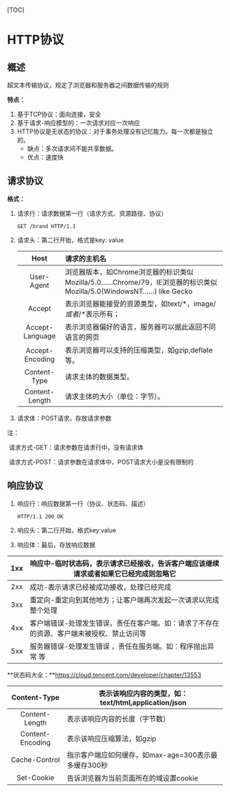 [TOC]

# HTTP协议

## 概述

超文本传输协议，规定了浏览器和服务器之间数据传输的规则

**特点：**

1. 基于TCP协议：面向连接，安全
2. 基于请求-响应模型的：一次请求对应一次响应
3. HTTP协议是无状态的协议：对于事务处理没有记忆能力。每一次都是独立的。
   - 缺点：多次请求间不能共享数据。
   - 优点：速度快

## 请求协议

**格式：**

1. 请求行：请求数据第一行（请求方式、资源路径、协议）

   ```
   GET /brand HTTP/1.1
   ```

2. 请求头：第二行开始，格式是key: value

   |      Host       | 请求的主机名                                                 |
   | :-------------: | :----------------------------------------------------------- |
   |   User-Agent    | 浏览器版本，如Chrome浏览器的标识类似Mozilla/5.0……Chrome/79，IE浏览器的标识类似Mozilla/5.0(WindowsNT……) like Gecko |
   |     Accept      | 表示浏览器能接受的资源类型，如text/*，image/*或者*/*表示所有； |
   | Accept-Language | 表示浏览器偏好的语言，服务器可以据此返回不同语言的网页       |
   | Accept-Encoding | 表示浏览器可以支持的压缩类型，如gzip,deflate等。             |
   |  Content-Type   | 请求主体的数据类型。                                         |
   | Content-Length  | 请求主体的大小（单位：字节）。                               |

3. 请求体：POST请求，存放请求参数

注：

​	请求方式-GET：请求参数在请求行中，没有请求体

​	请求方式-POST：请求参数在请求体中，POST请求大小是没有限制的

## 响应协议

1. 响应行：响应数据第一行（协议、状态码、描述）

   ```
   HTTP/1.1 200 OK
   ```

2. 响应头：第二行开始，格式key:value

3. 响应体：最后，存放响应数据

| 1xx  | 响应中-临时状态码，表示请求已经接收，告诉客户端应该继续请求或者如果它已经完成则忽略它 |
| :--: | ------------------------------------------------------------ |
| 2xx  | 成功-表示请求已经被成功接收，处理已经完成                    |
| 3xx  | 重定向-重定向到其他地方；让客户端再次发起一次请求以完成整个处理 |
| 4xx  | 客户端错误-处理发生错误，责任在客户端。如：请求了不存在的资源、客户端未被授权、禁止访问等 |
| 5xx  | 服务器错误-处理发生错误 ，责任在服务端。如：程序抛出异常 等  |

**状态码大全：**https://cloud.tencent.com/developer/chapter/13553

|   Content-Type   | 表示该响应内容的类型，如：text/html,application/json |
| :--------------: | ---------------------------------------------------- |
|  Content-Length  | 表示该响应内容的长度（字节数）                       |
| Content-Encoding | 表示该响应压缩算法，如gzip                           |
|  Cache-Control   | 指示客户端应如何缓存，如max-age=300表示最多缓存300秒 |
|    Set-Cookie    | 告诉浏览器为当前页面所在的域设置cookie               |

